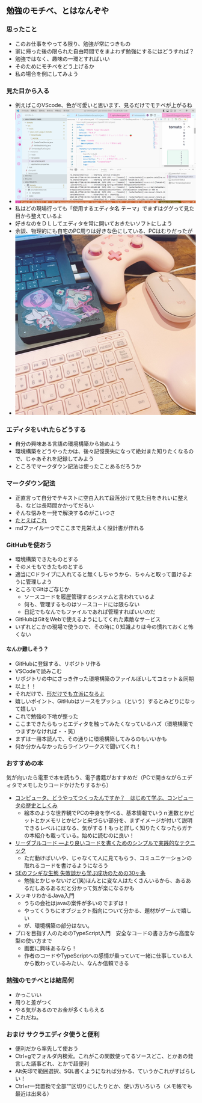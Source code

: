 ## 勉強のモチベ、とはなんぞや

### 思ったこと

- このお仕事をやってる限り、勉強が常につきもの
- 家に帰った後の限られた自由時間でをまよわず勉強にするにはどうすれば？
- 勉強ではなく、趣味の一環とすればいい
- そのためにモチベをどう上げるか
- 私の場合を例にしてみよう

### 見た目から入る

- 例えばこのVScode、色が可愛いと思います、見るだけでモチベが上がるね
- ![alt text](image-1.png)
- 私はどの現場行っても「使用するエディタ名 テーマ」でまずはググって見た目から整えているよ
- 好きなのをＤＬしてエディタを常に開いておきたいソフトにしよう
- 余談、物理的にも自宅のPC周りは好きな色にしている、PCはむりだったが
- ![alt text](/image/2024082701.png)

### エディタをいれたらどうする

- 自分の興味ある言語の環境構築から始めよう
- 環境構築をどうやったかは、後々記憶喪失になって絶対また知りたくなるので、じゃあそれを記録してみよう
- ところでマークダウン記法は使ったことあるだろうか

### マークダウン記法

- 正直言って自分でテキストに空白入れて段落分けて見た目をきれいに整える、などは長時間かかってだるい
- そんな悩みを一発で解決するのがこいつさ
- [たとえばこれ](https://github.com/mizunomu1v1/java-tomato-timer/blob/main/tomato/doc/01_%E3%82%BF%E3%82%A4%E3%83%9E%E3%83%BC%E9%96%8B%E5%A7%8BAPI.md)
- mdファイル一つでここまで見栄えよく設計書が作れる

### GitHubを使おう

- 環境構築できたものとする
- そのメモもできたものとする
- 適当にCドライブに入れてると無くしちゃうから、ちゃんと取って置けるように管理しよう
- ところでGitはご存じか
  - ソースコードを履歴管理するシステムと言われているよ
  - 何も、管理するものはソースコードには限らない
  - 日記でもなんでもファイルであれば管理すればいいのだ
- GitHubはGitをWebで使えるようにしてくれた素敵なサービス
- いずれどこかの現場で使うので、その時に０知識よりは今の慣れておくと怖くない

#### なんか難しそう？

- GitHubに登録する、リポジトリ作る
- VSCodeで読みこむ
- リポジトリの中にさっき作った環境構築のファイルぽいしてコミット＆同期
- 以上！！
- それだけで、[形だけでも立派になるよ](https://github.com/mizunomu1v1/mizunomu1v1/blob/main/2023/%E5%8B%89%E5%BC%B7/%E5%88%9D%E6%9C%9F%E6%A7%8B%E7%AF%89/SpringBoot%E3%81%A7%E3%83%97%E3%83%AD%E3%82%B8%E3%82%A7%E3%82%AF%E3%83%88%E4%BD%9C%E6%88%90.md)
- 嬉しいポイント、GitHubはソースをプッシュ（という）するとみどりになって嬉しい
- これで勉強の下地が整った
- ここまできたらもっとエディタを触ってみたくなっているハズ（環境構築でつまずかなければ・・笑）
- まずは一冊本読んで、その通りに環境構築してみるのもいいかも
- 何か分かんなかったらラインワークスで聞いてくれ！
   

### おすすめの本
気が向いたら電車で本を読もう、電子書籍がおすすめだ（PCで開きながらエディタでメモしたりコードかけたりするから）
  - [コンピュータ、どうやってつくったんですか？　はじめて学ぶ、コンピュータの歴史としくみ](https://www.amazon.co.jp/%E3%82%B3%E3%83%B3%E3%83%94%E3%83%A5%E3%83%BC%E3%82%BF%E3%80%81%E3%81%A9%E3%81%86%E3%82%84%E3%81%A3%E3%81%A6%E3%81%A4%E3%81%8F%E3%81%A3%E3%81%9F%E3%82%93%E3%81%A7%E3%81%99%E3%81%8B-%E3%81%AF%E3%81%98%E3%82%81%E3%81%A6%E5%AD%A6%E3%81%B6%E3%80%81%E3%82%B3%E3%83%B3%E3%83%94%E3%83%A5%E3%83%BC%E3%82%BF%E3%81%AE%E6%AD%B4%E5%8F%B2%E3%81%A8%E3%81%97%E3%81%8F%E3%81%BF-%E5%B7%9D%E6%B7%BB-%E6%84%9B/dp/4487811899)
    - 絵本のような世界観でPCの中身を学べる、基本情報でいうｎ進数とかビットとかメモリとかピンと来づらい部分を、まずイメージが付いて説明できるレベルにはなる、気がする！もっと詳しく知りたくなったらガチの本紹介も載っている。始めに読むのに良い！ 
  - [リーダブルコード ―より良いコードを書くためのシンプルで実践的なテクニック](https://www.amazon.co.jp/%E3%83%AA%E3%83%BC%E3%83%80%E3%83%96%E3%83%AB%E3%82%B3%E3%83%BC%E3%83%89-%E2%80%95%E3%82%88%E3%82%8A%E8%89%AF%E3%81%84%E3%82%B3%E3%83%BC%E3%83%89%E3%82%92%E6%9B%B8%E3%81%8F%E3%81%9F%E3%82%81%E3%81%AE%E3%82%B7%E3%83%B3%E3%83%97%E3%83%AB%E3%81%A7%E5%AE%9F%E8%B7%B5%E7%9A%84%E3%81%AA%E3%83%86%E3%82%AF%E3%83%8B%E3%83%83%E3%82%AF-Theory-practice-Boswell/dp/4873115655)
    - ただ動けばいいや、じゃなくて人に見てもらう、コミュニケーションの取れるコードを書けるようになろう
  - [SEのフシギな生態 失敗談から学ぶ成功のための30ヶ条](https://gihyo.jp/book/2003/4-7741-1720-X)
    - 勉強とかじゃないけど(笑)ほんとに変な人はたくさんいるから、あるあるだしあるあるだと分かって気が楽になるかも   
  - スッキリわかるJava入門
    - うちの会社はjavaの案件が多いのでまずは！ 
    - やってくうちにオブジェクト指向について分かる、題材がゲームで嬉しい
    - が、環境構築の部分はない。
  - プロを目指す人のためのTypeScript入門　安全なコードの書き方から高度な型の使い方まで 
    - 画面に興味あるなら！ 
    - 作者のコードやTypeScriptへの感情が乗っていて一緒に仕事している人から教わっているみたい、なんか信頼できる

### 勉強のモチベとは結局何

- かっこいい
- 周りと差がつく
- やる気があるのでお金が多くもらえる
- これだね。

### おまけ サクラエディタ使うと便利

- 便利だから率先して使おう
- Ctrl+gでフォルダ内検索。これがこの関数使ってるソースどこ、とかあの発言した議事どれ、とかで超便利
- Alt矢印で範囲選択、SQL書くようになれば分かる、ていうかこれがすばらしい！
- Ctrl+r一発置換で全部""区切りにしたりとか、使い方いろいろ（メモ帳でも最近は出来る）
